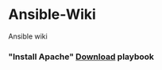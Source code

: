 # Ansible-Wiki
Ansible wiki


### "Install Apache" [Download](https://github.com/SuperMarioOfficial/Ansible-Wiki/wiki/Apache2-playbook---%22Adding-Variables-to-Your-Ansible-Playbook%22) playbook
